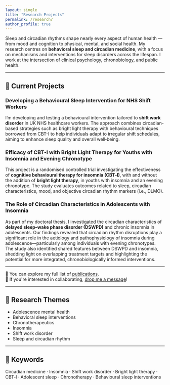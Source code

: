 ```yaml
---
layout: single
title: "Research Projects"
permalink: /research/
author_profile: true
---
```

Sleep and circadian rhythms shape nearly every aspect of human health — from mood and cognition to physical, mental, and social health.
My research centres on **behavioral sleep and circadian medicine**, with a focus on mechanisms and interventions for sleep disorders across the lifespan. I work at the intersection of clinical psychology, chronobiology, and public health.

---
## 🔬 Current Projects

<div class="project-block">
<h3>Developing a Behavioural Sleep Intervention for NHS Shift Workers</h3>
  <p>
    I’m developing and testing a behavioural intervention tailored to <strong>shift work disorder</strong> in UK NHS healthcare workers. The approach combines circadian-based strategies such as bright light therapy with behavioural techniques borrowed from CBT-I to help individuals adapt to irregular shift schedules, aiming to enhance sleep quality and overall well‑being.
  </p>
</div>

<div class="project-block">
<h3>Efficacy of CBT‑I with Bright Light Therapy for Youths with Insomnia and Evening Chronotype</h3>
  <p>
     This project is a randomised controlled trial investigating the effectiveness of <strong>cognitive behavioural therapy for insomnia (CBT‑I)</strong>, with and without the addition of <strong>bright light therapy</strong>, in youths with insomnia and an evening chronotype. The study evaluates outcomes related to sleep, circadian characteristics, mood, and objective circadian rhythm markers (i.e., DLMO).
  </p>
</div>

<div class="project-block">
<h3>The Role of Circadian Characteristics in Adolescents with Insomnia</h3>
  <p>
  As part of my doctoral thesis, I investigated the circadian characteristics of <strong>delayed sleep–wake phase disorder (DSWPD)</strong> and chronic insomnia in adolescents. Our findings revealed that circadian rhythm disruptions play a significant role in the aetiology and pathophysiology of insomnia during adolescence—particularly among individuals with evening chronotypes. The study also identified shared features between DSWPD and insomnia, shedding light on overlapping treatment targets and highlighting the potential for more integrated, chronobiologically informed interventions.
  </p>
</div>

---
📖 You can explore my full list of [publications](/publications/).  
🤝 If you're interested in collaborating, [drop me a message](mailto:forrestcheungtw@gmail.com)!

---
## 🧩 Research Themes
- Adolescence mental health
- Behavioral sleep interventions
- Chronotherapeutics
- Insomnia
- Shift work disorder
- Sleep and circadian rhythm

---
## 🔑 Keywords
Circadian medicine · Insomnia · Shift work disorder · Bright light therapy · CBT‑I · Adolescent sleep · Chronotherapy · Behavioural sleep interventions

